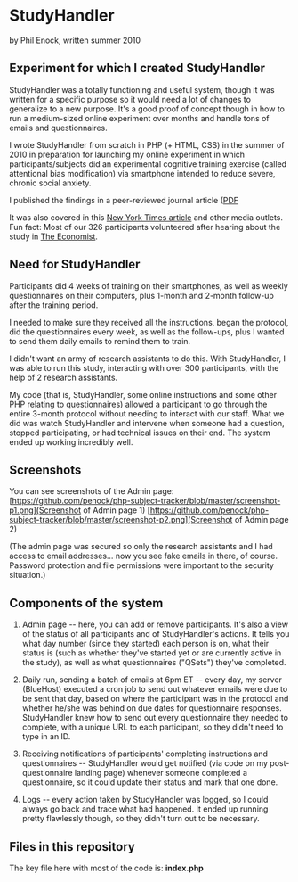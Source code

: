 # StudyHandler
by Phil Enock, written summer 2010

## Experiment for which I created StudyHandler
StudyHandler was a totally functioning and useful system, though it was written for a specific purpose so it would need a lot of changes to generalize to a new purpose. It's a good proof of concept though in how to run a medium-sized online experiment over months and handle tons of emails and questionnaires.

I wrote StudyHandler from scratch in PHP (+ HTML, CSS) in the summer of 2010 in preparation for launching my online experiment in which participants/subjects did an experimental cognitive training exercise (called attentional bias modification) via smartphone intended to reduce severe, chronic social anxiety.

I published the findings in a peer-reviewed journal article ([PDF](https://dl.dropboxusercontent.com/u/11449376/papers/Enock-2014-smartphone-ABM.pdf)

It was also covered in this [New York Times article](http://www.nytimes.com/2012/02/14/health/feeling-anxious-soon-there-will-be-an-app-for-that.html) and other media outlets. Fun fact: Most of our 326 participants volunteered after hearing about the study in [The Economist](http://www.economist.com/node/18276234).

## Need for StudyHandler
Participants did 4 weeks of training on their smartphones, as well as weekly questionnaires on their computers, plus 1-month and 2-month follow-up after the training period.

I needed to make sure they received all the instructions, began the protocol, did the questionnaires every week, as well as the follow-ups, plus I wanted to send them daily emails to remind them to train.

I didn't want an army of research assistants to do this. With StudyHandler, I was able to run this study, interacting with over 300 participants, with the help of 2 research assistants.

My code (that is, StudyHandler, some online instructions and some other PHP relating to questionnaires) allowed a participant to go through the entire 3-month protocol without needing to interact with our staff. What we did was watch StudyHandler and intervene when someone had a question, stopped participating, or had technical issues on their end. The system ended up working incredibly well.

## Screenshots
You can see screenshots of the Admin page:
[https://github.com/penock/php-subject-tracker/blob/master/screenshot-p1.png](Screenshot of Admin page 1)
[https://github.com/penock/php-subject-tracker/blob/master/screenshot-p2.png](Screenshot of Admin page 2)

(The admin page was secured so only the research assistants and I had access to email addresses... now you see fake emails in there, of course. Password protection and file permissions were important to the security situation.)

## Components of the system
1. Admin page -- here, you can add or remove participants. It's also a view of the status of all participants and of StudyHandler's actions. It tells you what day number (since they started) each person is on, what their status is (such as whether they've started yet or are currently active in the study), as well as what questionnaires ("QSets") they've completed.

2. Daily run, sending a batch of emails at 6pm ET -- every day, my server (BlueHost) executed a cron job to send out whatever emails were due to be sent that day, based on where the participant was in the protocol and whether he/she was behind on due dates for questionnaire responses. StudyHandler knew how to send out every questionnaire they needed to complete, with a unique URL to each participant, so they didn't need to type in an ID.

3. Receiving notifications of participants' completing instructions and questionnaires -- StudyHandler would get notified (via code on my post-questionnaire landing page) whenever someone completed a questionnaire, so it could update their status and mark that one done.

4. Logs -- every action taken by StudyHandler was logged, so I could always go back and trace what had happened. It ended up running pretty flawlessly though, so they didn't turn out to be necessary.

## Files in this repository
The key file here with most of the code is: **index.php**
